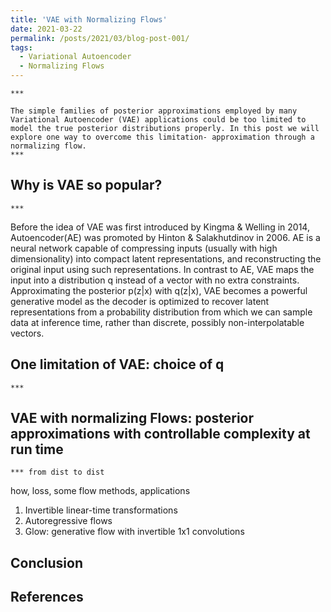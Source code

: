 ```yaml
---
title: 'VAE with Normalizing Flows'
date: 2021-03-22
permalink: /posts/2021/03/blog-post-001/
tags:
  - Variational Autoencoder
  - Normalizing Flows
---
```

    ***

	The simple families of posterior approximations employed by many Variational Autoencoder (VAE) applications could be too limited to model the true posterior distributions properly. In this post we will explore one way to overcome this limitation- approximation through a normalizing flow.
    ***

## Why is VAE so popular?
    ***

Before the idea of VAE was first introduced by Kingma & Welling in 2014, Autoencoder(AE) was promoted by Hinton & Salakhutdinov in 2006. AE is a neural network capable of compressing inputs (usually with high dimensionality) into compact latent representations, and reconstructing the original input using such representations. 
In contrast to AE, VAE maps the input into a distribution q instead of a vector with no extra constraints. Approximating the posterior p(z|x) with q(z|x), VAE becomes a powerful generative model as the decoder is optimized to recover latent representations from a probability distribution from which we can sample data at inference time, rather than discrete, possibly non-interpolatable vectors.

## One limitation of VAE: choice of q
    ***


## VAE with normalizing Flows: posterior approximations with controllable complexity at run time
    *** from dist to dist
how, loss, some flow methods, applications

  1. Invertible linear-time transformations
  2. Autoregressive flows
  3. Glow: generative flow with invertible 1x1 convolutions

## Conclusion

## References
